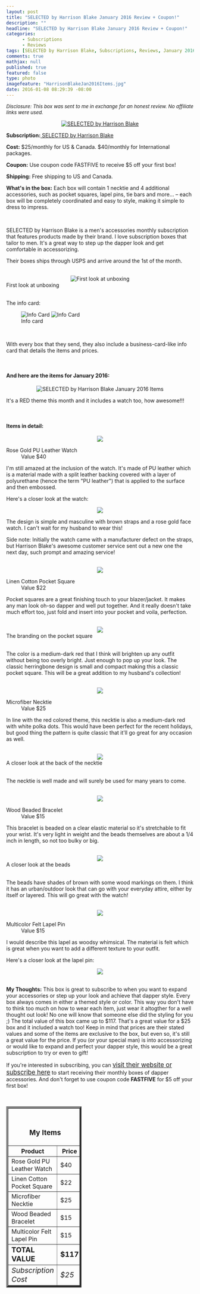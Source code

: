 ```yaml
---
layout: post
title: "SELECTED by Harrison Blake January 2016 Review + Coupon!"
description: ""
headline: "SELECTED by Harrison Blake January 2016 Review + Coupon!"
categories: 
      - Subscriptions
      - Reviews
tags: [SELECTED by Harrison Blake, Subscriptions, Reviews, January 2016]
comments: true
mathjax: null
published: true
featured: false
type: photo
imagefeature: "HarrisonBlakeJan2016Items.jpg"
date: 2016-01-08 08:29:39 -08:00
---
```


<i><font size="2">Disclosure: This box was sent to me in exchange for an honest review. No affiliate links were used.</font></i>

<center><a href="http://www.harrisonblakeapparel.com/selected-monthly-club/" target="_blank">
<img src="/images/HarrisonBlakeJan2016Box.jpg" border="0" style="border:none;max-width:100%;" alt="SELECTED by Harrison Blake" />
</a></center>
<p><b>Subscription:</b><a href="http://www.harrisonblakeapparel.com/selected-monthly-club/" target="_blank"> SELECTED by Harrison Blake</a></p>
<p><b>Cost:</b> $25/monthly for US & Canada. $40/monthly for International packages.</p>
<p><b>Coupon:</b> Use coupon code FASTFIVE to receive $5 off your first box!</p>
<p><b>Shipping:</b> Free shipping to US and Canada.</p>
<p><b>What's in the box:</b> Each box will contain 1 necktie and 4 additional accessories, such as pocket squares, lapel pins, tie bars and more... – each box will be completely coordinated and easy to style, making it simple to dress to impress.</p>

<br>

<p>SELECTED by Harrison Blake is a men's accessories monthly subscription that features products made by their brand. I love subscription boxes that tailor to men. It's a great way to step up the dapper look and get comfortable in accessorizing.</p>

<p>Their boxes ships through USPS and arrive around the 1st of the month.</p>

<br>

<center><img src="/images/HarrisonBlakeJan2016OpenBox.jpg" border="0" style="border:none;max-width:100%;" alt="First look at unboxing" /></center>
<figcaption>First look at unboxing</figcaption>

<br>

<p>The info card:</p>
<figure class="half">
            <img src="/images/HarrisonBlakeJan2016Info.jpg" border="0" style="border:none;max-width:100%;" alt="Info Card" />
            <img src="/images/HarrisonBlakeJan2016Info2.jpg" border="0" style="border:none;max-width:100%;" alt="Info Card" /></a>
            <figcaption>Info card</figcaption>
</figure>

<br>

<p>With every box that they send, they also include a business-card-like info card that details the items and prices.</p>

<br>

<H4>And here are the items for January 2016:</H4>

<center><img src="/images/HarrisonBlakeJan2016Items.jpg" border="0" style="border:none;max-width:100%;" alt="SELECTED by Harrison Blake January 2016 Items" /></center>

<p>It's a RED theme this month and it includes a watch too, how awesome!!!</p>

<br>

<H4>Items in detail:</H4>

<center><img src="/images/HarrisonBlakeJan2016Watch.jpg" border="0" style="border:none;max-width:100%;" /></center>

<DL>
<DT>Rose Gold PU Leather Watch</DT>
<DD>Value $40</DD>
</DL>

<p>I'm still amazed at the inclusion of the watch. It's made of PU leather which is a material made with a split leather backing covered with a layer of polyurethane (hence the term "PU leather") that is applied to the surface and then embossed.</p>

<p>Here's a closer look at the watch:</p>

<center><img src="/images/HarrisonBlakeJan2016Watch2.jpg" border="0" style="border:none;max-width:100%;" /></center>

<p>The design is simple and masculine with brown straps and a rose gold face watch. I can't wait for my husband to wear this!</p>

<p>Side note: Initially the watch came with a manufacturer defect on the straps, but Harrison Blake's awesome customer service sent out a new one the next day, such prompt and amazing service!</p>

<br>

<center><img src="/images/HarrisonBlakeJan2016PocketSquare.jpg" border="0" style="border:none;max-width:100%;" /></center>

<DL>
<DT>Linen Cotton Pocket Square</DT>
<DD>Value $22</DD>
</DL>

<p>Pocket squares are a great finishing touch to your blazer/jacket. It makes any man look oh-so dapper and well put together. And it really doesn't take much effort too, just fold and insert into your pocket and voila, perfection.</p>

<br>

<center><img src="/images/HarrisonBlakeJan2016PocketSquare2.jpg" border="0" style="border:none;max-width:100%;" /></center>
<figcaption>The branding on the pocket square</figcaption>

<br>

<p>The color is a medium-dark red that I think will brighten up any outfit without being too overly bright. Just enough to pop up your look. The classic herringbone design is small and compact making this a classic pocket square. This will be a great addition to my husband's collection!</p>

<br>

<center><img src="/images/HarrisonBlakeJan2016Tie.jpg" border="0" style="border:none;max-width:100%;" /></center>

<DL>
<DT>Microfiber Necktie</DT>
<DD>Value $25</DD>
</DL>

<p>In line with the red colored theme, this necktie is also a medium-dark red with white polka dots. This would have been perfect for the recent holidays, but good thing the pattern is quite classic that it'll go great for any occasion as well.</p>

<br>

<center><img src="/images/HarrisonBlakeJan2016Tie2.jpg" border="0" style="border:none;max-width:100%;" /></center>
<figcaption>A closer look at the back of the necktie</figcaption>

<br>

<p>The necktie is well made and will surely be used for many years to come.</p>

<br>

<center><img src="/images/HarrisonBlakeJan2016Bracelet.jpg" border="0" style="border:none;max-width:100%;" /></center>

<DL>
<DT>Wood Beaded Bracelet</DT>
<DD>Value $15</DD>
</DL>

<p>This bracelet is beaded on a clear elastic material so it's stretchable to fit your wrist. It's very light in weight and the beads themselves are about a 1/4 inch in length, so not too bulky or big.</p>

<br>

<center><img src="/images/HarrisonBlakeJan2016Bracelet2.jpg" border="0" style="border:none;max-width:100%;" /></center>
<figcaption>A closer look at the beads</figcaption>

<br>

<p>The beads have shades of brown with some wood markings on them. I think it has an urban/outdoor look that can go with your everyday attire, either by itself or layered. This will go great with the watch!</p>

<br>

<center><img src="/images/HarrisonBlakeJan2016LapelPin.jpg" border="0" style="border:none;max-width:100%;" /></center>

<DL>
<DT>Multicolor Felt Lapel Pin</DT>
<DD>Value $15</DD>
</DL>

<p>I would describe this lapel as woodsy whimsical. The material is felt which is great when you want to add a different texture to your outfit.</p>

<p>Here's a closer look at the lapel pin:</p>
<center><img src="/images/HarrisonBlakeJan2016LapelPin2.jpg" border="0" style="border:none;max-width:100%;" /></center>

<br>

<p><i class="icon-exclamation-sign"></i><b> My Thoughts:</b> This box is great to subscribe to when you want to expand your accessories or step up your look and achieve that dapper style. Every box always comes in either a themed style or color. This way you don't have to think too much on how to wear each item, just wear it altogther for a well thought out look! No one will know that someone else did the styling for you ;) The total value of this box came up to $117. That's a great value for a $25 box and it included a watch too! Keep in mind that prices are their stated values and some of the items are exclusive to the box, but even so, it's still a great value for the price. If you (or your special man) is into accessorizing or would like to expand and perfect your dapper style, this would be a great subscription to try or even to gift!</p>

<p>If you're interested in subscribing, you can <a href="http://www.harrisonblakeapparel.com/selected-monthly-club/" target="_blank"><big>visit their website or subscribe here</big></a> to start receiving their monthly boxes of dapper accessories. And don't forget to use coupon code <b>FASTFIVE</b> for $5 off your first box!</p>
<br>

<TABLE  BORDER="5" style="width:40%">
   <TR>
      <TH COLSPAN="2">
         <H3><BR><center>My Items</center></H3>
      </TH>
   </TR>
      <TH>Product</TH>
      <TH>Price</TH>
  <TR>
      <TD>Rose Gold PU Leather Watch</TD>
      <TD>$40</TD>
   </TR>
   <TR>
      <TD>Linen Cotton Pocket Square</TD>
      <TD>$22</TD>
   </TR>
  <TR>
      <TD>Microfiber Necktie</TD>
      <TD>$25</TD>
   </TR>
   <TR>
      <TD>Wood Beaded Bracelet</TD>
      <TD>$15</TD>
   </TR>
   <TR>
      <TD>Multicolor Felt Lapel Pin</TD>
      <TD>$15</TD>
   </TR>
   <TR>
      <TD><b><big>TOTAL VALUE</big></b></TD>
      <TD><b><big>$117</big></b></TD>
   </TR>
   <TR>
      <TD><i><big>Subscription Cost</big></i></TD>
      <TD><i><big>$25</big></i></TD>
   </TR>
</TABLE>

